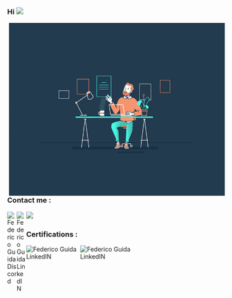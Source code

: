 ### Hi <img src="https://media.giphy.com/media/hvRJCLFzcasrR4ia7z/giphy.gif" width="25px"> 
<img align="right" alt="GIF" src="https://github.com/federicoguida/federicoguida/blob/03270dc8be98e46d13c742a7a8104601e4adc208/1_hwR_VDaY0wA5J4aPL6j9Zw.gif?raw=True" width="500" height="400" /> </br>
### Contact me : <a href="https://discord.gg/Kzwp8yRV">
  [<img src="https://img.shields.io/badge/Email-federicoguida29%40gmail.com-green">](mailto:federicoguida29@gmail.com)
  <img align="left" alt="Federico Guida Discord" width="22px" src="https://www.svgrepo.com/show/353655/discord-icon.svg" />
</a>
<a href="https://www.linkedin.com/in/federico-guida-42b7271b8/">
  <img align="left" alt="Federico Guida LinkedIN" width="22px" src="https://upload.wikimedia.org/wikipedia/commons/thumb/8/81/LinkedIn_icon.svg/768px-LinkedIn_icon.svg.png" />
</a>
### Certifications :
<a href="https://www.credential.net/5e5052f4-fdf6-468b-a988-621215555298">
  <img align="left" alt="Federico Guida LinkedIN" width="125px" src="https://api.accredible.com/v1/frontend/credential_website_embed_image/badge/65174735" />
</a>
<a href="https://www.credential.net/147aee92-02d8-4571-a2f9-95f61a2ba316">
  <img align="left" alt="Federico Guida LinkedIN" width="125px" src="https://api.accredible.com/v1/frontend/credential_website_embed_image/badge/48775271" />
</a>
